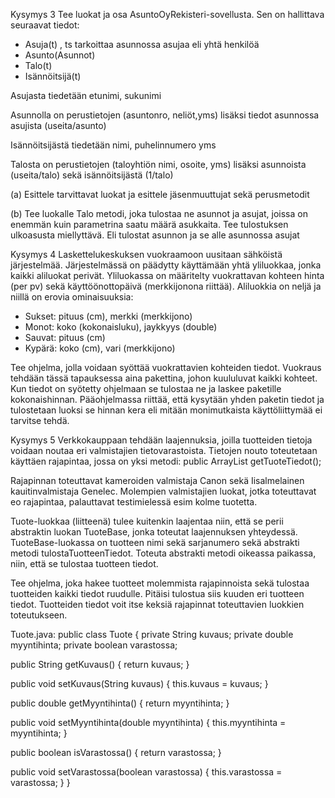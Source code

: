 Kysymys 3
Tee luokat ja osa AsuntoOyRekisteri-sovellusta. Sen on hallittava seuraavat tiedot:
- Asuja(t) , ts tarkoittaa asunnossa asujaa eli yhtä henkilöä
- Asunto(Asunnot)
- Talo(t) 
- Isännöitsijä(t)

Asujasta tiedetään etunimi, sukunimi

Asunnolla on perustietojen  (asuntonro, neliöt,yms) lisäksi tiedot asunnossa asujista (useita/asunto)

Isännöitsijästä tiedetään nimi, puhelinnumero yms 

Talosta on perustietojen (taloyhtiön nimi, osoite, yms) lisäksi asunnoista (useita/talo) sekä isännöitsijästä (1/talo)

(a) Esittele tarvittavat luokat ja esittele jäsenmuuttujat sekä perusmetodit

(b) Tee luokalle Talo metodi, joka tulostaa ne asunnot ja asujat, joissa on enemmän kuin parametrina saatu määrä asukkaita. Tee tulostuksen ulkoasusta miellyttävä. Eli tulostat asunnon ja se alle asunnossa asujat

Kysymys 4
Laskettelukeskuksen vuokraamoon uusitaan sähköistä järjestelmää. Järjestelmässä on päädytty käyttämään yhtä yliluokkaa, jonka kaikki aliluokat perivät. Yliluokassa on määritelty vuokrattavan kohteen hinta (per pv) sekä käyttöönottopäivä (merkkijonona riittää). Aliluokkia  on neljä ja niillä on erovia ominaisuuksia:
- Sukset: pituus (cm), merkki (merkkijono)
- Monot: koko (kokonaisluku), jaykkyys (double)
- Sauvat: pituus (cm)
- Kypärä: koko (cm), vari (merkkijono)
 
Tee ohjelma, jolla voidaan syöttää vuokrattavien kohteiden tiedot. Vuokraus tehdään tässä tapauksessa aina pakettina, johon kuululuvat kaikki kohteet. Kun tiedot on syötetty ohjelmaan se tulostaa ne ja laskee paketille kokonaishinnan. Pääohjelmassa riittää, että kysytään yhden paketin tiedot ja tulostetaan luoksi se hinnan kera eli mitään monimutkaista käyttöliittymää ei tarvitse tehdä.

Kysymys 5
Verkkokauppaan tehdään laajennuksia, joilla tuotteiden tietoja voidaan noutaa eri valmistajien tietovarastoista. Tietojen nouto toteutetaan käyttäen rajapintaa, jossa on yksi metodi:
public ArrayList<Tuote> getTuoteTiedot();
 
Rajapinnan toteuttavat kameroiden valmistaja Canon sekä Iisalmelainen kauitinvalmistaja Genelec.  Molempien valmistajien luokat, jotka toteuttavat eo rajapintaa, palauttavat testimielessä esim kolme tuotetta.

Tuote-luokkaa (liitteenä) tulee kuitenkin laajentaa niin, että se perii abstraktin luokan TuoteBase, jonka toteutat laajennuksen yhteydessä. TuoteBase-luokassa on tuotteen nimi sekä sarjanumero sekä abstrakti metodi tulostaTuotteenTiedot. Toteuta abstrakti metodi oikeassa paikassa, niin, että se tulostaa tuotteen tiedot.
 
Tee ohjelma, joka hakee tuotteet molemmista rajapinnoista sekä tulostaa tuotteiden kaikki tiedot ruudulle. Pitäisi tulostua siis kuuden eri tuotteen tiedot. Tuotteiden tiedot voit itse keksiä rajapinnat toteuttavien luokkien toteutukseen.
 
Tuote.java:
public class Tuote {
  private String kuvaus;
  private double myyntihinta;
  private boolean varastossa;
  
  public String getKuvaus() {
    return kuvaus;
  }
  
  public void setKuvaus(String kuvaus) {
    this.kuvaus = kuvaus;
  }
  
  public double getMyyntihinta() {
    return myyntihinta;
  }
  
  public void setMyyntihinta(double myyntihinta) {
    this.myyntihinta = myyntihinta;
  }
  
  public boolean isVarastossa() {
    return varastossa;
  }
  
  public void setVarastossa(boolean varastossa) {
    this.varastossa = varastossa;
  }
}
